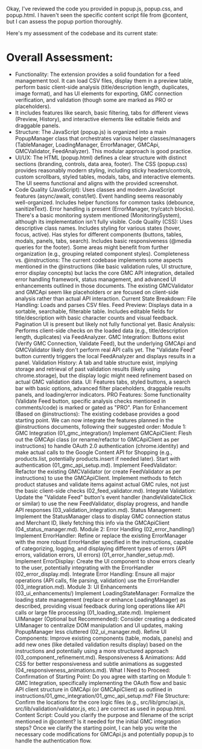 Okay, I've reviewed the code you provided in popup.js, popup.css, and popup.html. I haven't seen the specific content script file from @content, but I can assess the popup portion thoroughly.

Here's my assessment of the codebase and its current state:

# Overall Assessment:
- Functionality: The extension provides a solid foundation for a feed management tool. It can load CSV files, display them in a preview table, perform basic client-side analysis (title/description length, duplicates, image format), and has UI elements for exporting, GMC connection verification, and validation (though some are marked as PRO or placeholders). 
- It includes features like search, basic filtering, tabs for different views (Preview, History), and interactive elements like editable fields and draggable panels.
- Structure: The JavaScript (popup.js) is organized into a main PopupManager class that orchestrates various helper classes/managers (TableManager, LoadingManager, ErrorManager, GMCApi, GMCValidator, FeedAnalyzer). This modular approach is good practice.
- UI/UX: The HTML (popup.html) defines a clear structure with distinct sections (branding, controls, data area, footer). The CSS (popup.css) provides reasonably modern styling, including sticky headers/controls, custom scrollbars, styled tables, modals, tabs, and interactive elements. The UI seems functional and aligns with the provided screenshot.
- Code Quality (JavaScript):
Uses classes and modern JavaScript features (async/await, const/let).
Event handling seems reasonably well-organized.
Includes helper functions for common tasks (debounce, sanitizeText).
Error handling is present (ErrorManager, try/catch blocks).
There's a basic monitoring system mentioned (MonitoringSystem), although its implementation isn't fully visible.
Code Quality (CSS):
Uses descriptive class names.
Includes styling for various states (hover, focus, active).
Has styles for different components (buttons, tables, modals, panels, tabs, search).
Includes basic responsiveness (@media queries for the footer).
Some areas might benefit from further organization (e.g., grouping related component styles).
Completeness vs. @instructions: The current codebase implements some aspects mentioned in the @instructions (like basic validation rules, UI structure, error display concepts) but lacks the core GMC API integration, detailed error handling framework, status management, and advanced UI enhancements outlined in those documents. The existing GMCValidator and GMCApi seem like placeholders or are focused on client-side analysis rather than actual API interaction.
Current State Breakdown:
File Handling: Loads and parses CSV files.
Feed Preview: Displays data in a sortable, searchable, filterable table. Includes editable fields for title/description with basic character counts and visual feedback. Pagination UI is present but likely not fully functional yet.
Basic Analysis: Performs client-side checks on the loaded data (e.g., title/description length, duplicates) via FeedAnalyzer.
GMC Integration: Buttons exist (Verify GMC Connection, Validate Feed), but the underlying GMCApi and GMCValidator likely don't perform real API calls yet. The "Validate Feed" button currently triggers the local FeedAnalyzer and displays results in a panel.
Validation History: A tab and table structure exist, implying storage and retrieval of past validation results (likely using chrome.storage), but the display logic might need refinement based on actual GMC validation data.
UI: Features tabs, styled buttons, a search bar with basic options, advanced filter placeholders, draggable results panels, and loading/error indicators.
PRO Features: Some functionality (Validate Feed button, specific analysis checks mentioned in comments/code) is marked or gated as "PRO".
Plan for Enhancement (Based on @instructions):
The existing codebase provides a good starting point. We can now integrate the features planned in the @instructions documents, following their suggested order:
Module 1: GMC Integration (01_gmc_integration/)
Implement GMCApiClient: Flesh out the GMCApi class (or rename/refactor to GMCApiClient as per instructions) to handle OAuth 2.0 authentication (chrome.identity) and make actual calls to the Google Content API for Shopping (e.g., products.list, potentially products.insert if needed later). Start with authentication (01_gmc_api_setup.md).
Implement FeedValidator: Refactor the existing GMCValidator (or create FeedValidator as per instructions) to use the GMCApiClient. Implement methods to fetch product statuses and validate items against actual GMC rules, not just the basic client-side checks (02_feed_validator.md).
Integrate Validation: Update the "Validate Feed" button's event handler (handleValidateClick or similar) to use the new FeedValidator, display progress, and handle API responses (03_validation_integration.md).
Status Management: Implement the StatusManager class to display GMC connection status and Merchant ID, likely fetching this info via the GMCApiClient (04_status_manager.md).
Module 2: Error Handling (02_error_handling/)
Implement ErrorHandler: Refine or replace the existing ErrorManager with the more robust ErrorHandler specified in the instructions, capable of categorizing, logging, and displaying different types of errors (API errors, validation errors, UI errors) (01_error_handler_setup.md).
Implement ErrorDisplay: Create the UI component to show errors clearly to the user, potentially integrating with the ErrorHandler (02_error_display.md).
Integrate Error Handling: Ensure all major operations (API calls, file parsing, validation) use the ErrorHandler (03_integration.md).
Module 3: UI Enhancements (03_ui_enhancements/)
Implement LoadingStateManager: Formalize the loading state management (replace or enhance LoadingManager) as described, providing visual feedback during long operations like API calls or large file processing (01_loading_state.md).
Implement UIManager (Optional but Recommended): Consider creating a dedicated UIManager to centralize DOM manipulation and UI updates, making PopupManager less cluttered (02_ui_manager.md).
Refine UI Components: Improve existing components (table, modals, panels) and add new ones (like detailed validation results display) based on the instructions and potentially using a more structured approach (03_component_refinement.md).
Responsiveness & Animations: Add CSS for better responsiveness and subtle animations as suggested (04_responsiveness_animations.md).
What I Need to Proceed:
Confirmation of Starting Point: Do you agree with starting on Module 1: GMC Integration, specifically implementing the OAuth flow and basic API client structure in GMCApi (or GMCApiClient) as outlined in instructions/01_gmc_integration/01_gmc_api_setup.md?
File Structure: Confirm the locations for the core logic files (e.g., src/lib/gmc/api.js, src/lib/validation/validator.js, etc.) are correct as used in popup.html.
Content Script: Could you clarify the purpose and filename of the script mentioned in @content? Is it needed for the initial GMC integration steps?
Once we clarify the starting point, I can help you write the necessary code modifications for GMCApi.js and potentially popup.js to handle the authentication flow.
